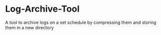 # Log-Archive-Tool
A tool to archive logs on a set schedule by compressing them and storing them in a new directory
